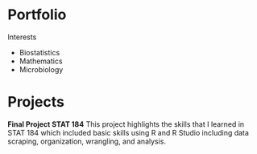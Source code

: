 # Portfolio
Interests
- Biostatistics
- Mathematics
- Microbiology
# Projects
**Final Project STAT 184**
This project highlights the skills that I learned in STAT 184 which included basic skills using R and R Studio including data scraping, organization, wrangling, and analysis. 
